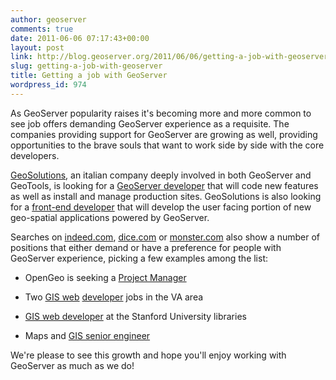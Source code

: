 ```yaml
---
author: geoserver
comments: true
date: 2011-06-06 07:17:43+00:00
layout: post
link: http://blog.geoserver.org/2011/06/06/getting-a-job-with-geoserver/
slug: getting-a-job-with-geoserver
title: Getting a job with GeoServer
wordpress_id: 974
---
```


As GeoServer popularity raises it's becoming more and more common to see job offers demanding GeoServer experience as a requisite. The companies providing support for GeoServer are growing as well, providing opportunities to the brave souls that want to work side by side with the core developers.

[GeoSolutions](http://www.geo-solutions.it/), an italian company deeply involved in both GeoServer and GeoTools, is looking for a [GeoServer developer](http://geo-solutions.blogspot.com/2011/06/job-offer-geosolutions_02.html) that will code new features as well as install and manage production sites. GeoSolutions is also looking for a [front-end developer](http://geo-solutions.blogspot.com/2011/02/job-offer-geosolutions.html) that will develop the user facing portion of new geo-spatial applications powered by GeoServer.

Searches on [indeed.com](http://www.indeed.com/jobs?q=geoserver&l=), [dice.com](http://jobsearch.monster.com/search/?q=geoserver) or [monster.com](http://seeker.dice.com/jobsearch/servlet/JobSearch?op=300&N=0&Hf=0&NUM_PER_PAGE=30&Ntk=JobSearchRanking&Ntx=mode+matchall&AREA_CODES=&AC_COUNTRY=1525&QUICK=1&ZIPCODE=&RADIUS=64.37376&ZC_COUNTRY=0&COUNTRY=1525&STAT_PROV=0&METRO_AREA=33.78715899%2C-84.39164034&TRAVEL=0&TAXTERM=0&SORTSPEC=0&FRMT=0&DAYSBACK=15000&LOCATION_OPTION=2&FREE_TEXT=geoserver&WHERE=) also show a number of positions that either demand or have a preference for people with GeoServer experience, picking a few examples among the list:




  * OpenGeo is seeking a [Project Manager](http://opengeo.org/about/careers/project-manager/)

	
  * Two [GIS web](https://cp-its-rmprd.saic.com/main/careerportal/Job_Profile.cfm?/14F950141MOE0X280FLNPV674017JWYT8EW0Z2JDYJZ2N4VTS4JKNEHLR8L9Y6G9BZHBUCLAYZYLNSQZ9HMDXDCQJUJTXNY2YSUSTCQGHX0KXDBD63SF5NY1TJ0UHZCVV8SATG3ZW5OIRSYZYI605JSEX8IRSEX8JFDVFP4W) [developer](http://www.gjc.org/gjc-cgi/showjob.pl?id=1306849444) jobs in the VA area

	
  * [GIS web developer](http://www.gjc.org/gjc-cgi/showjob.pl?id=1307059502) at the Stanford University libraries

	
  * Maps and [GIS senior engineer](http://www.telenav.com/about/career/?nl=1&jvi=omHDVfwl,Job&jvs=Indeed&jvk=Job)


We're please to see this growth and hope you'll enjoy working with GeoServer as much as we do!
